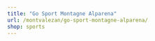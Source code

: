 ```yaml
---
title: "Go Sport Montagne Alparena"
url: /montvalezan/go-sport-montagne-alparena/
shop: sports
---
```

